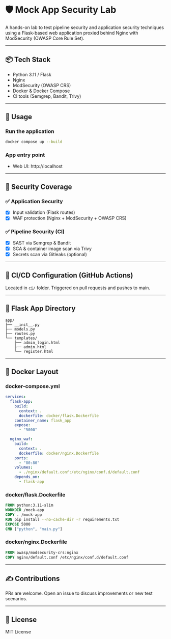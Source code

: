 # 🛡️ Mock App Security Lab

A hands-on lab to test pipeline security and application security techniques using a Flask-based web application proxied behind Nginx with ModSecurity (OWASP Core Rule Set).

---

## 📦 Tech Stack

- Python 3.11 / Flask
- Nginx
- ModSecurity (OWASP CRS)
- Docker & Docker Compose
- CI tools (Semgrep, Bandit, Trivy)

---

## 🚀 Usage

### Run the application
```bash
docker compose up --build
```

### App entry point
- Web UI: http://localhost

---

## 🧪 Security Coverage

### ✅ Application Security
- [x] Input validation (Flask routes)
- [x] WAF protection (Nginx + ModSecurity + OWASP CRS)

### ✅ Pipeline Security (CI)
- [x] SAST via Semgrep & Bandit
- [x] SCA & container image scan via Trivy
- [x] Secrets scan via Gitleaks (optional)

---

## 🧰 CI/CD Configuration (GitHub Actions)

Located in `ci/` folder. Triggered on pull requests and pushes to main.

---

## 🐍 Flask App Directory
```
app/
├── __init__.py
├── models.py
├── routes.py
└── templates/
    ├── admin_login.html
    ├── admin.html
    └── register.html
```

---

## 🧱 Docker Layout

### docker-compose.yml
```yaml
services:
  flask-app:
    build:
      context: .
      dockerfile: docker/flask.Dockerfile
    container_name: flask_app
    expose:
      - "5000"

  nginx_waf:
    build:
      context: .
      dockerfile: docker/nginx.Dockerfile
    ports:
      - "80:80"
    volumes:
      - ./nginx/default.conf:/etc/nginx/conf.d/default.conf
    depends_on:
      - flask-app
```

### docker/flask.Dockerfile
```Dockerfile
FROM python:3.11-slim
WORKDIR /mock-app
COPY . /mock-app
RUN pip install --no-cache-dir -r requirements.txt
EXPOSE 5000
CMD ["python", "main.py"]
```

### docker/nginx.Dockerfile
```Dockerfile
FROM owasp/modsecurity-crs:nginx
COPY nginx/default.conf /etc/nginx/conf.d/default.conf
```

---

## ✍️ Contributions
PRs are welcome. Open an issue to discuss improvements or new test scenarios.

---

## 📜 License
MIT License
